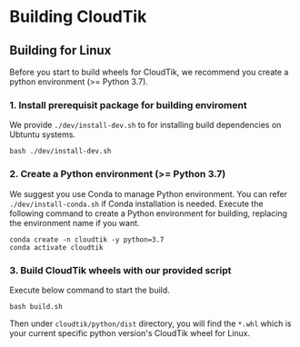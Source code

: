 # Building CloudTik

## Building for Linux

Before you start to build wheels for CloudTik, we recommend you create a python environment (>= Python 3.7).

### 1. Install prerequisit package for building enviroment
We provide ```./dev/install-dev.sh``` to for installing build dependencies on Ubtuntu systems.
```
bash ./dev/install-dev.sh
```

### 2. Create a Python environment (>= Python 3.7)
We suggest you use Conda to manage Python environment. You can refer ```./dev/install-conda.sh``` if Conda installation is needed. Execute the following command to create a Python environment for building, replacing the environment name if you want.

```
conda create -n cloudtik -y python=3.7
conda activate cloudtik
```

### 3. Build CloudTik wheels with our provided script
Execute below command to start the build.
```
bash build.sh
```
Then under `cloudtik/python/dist` directory, you will find the `*.whl` which is your current specific python version's CloudTik wheel for Linux.
